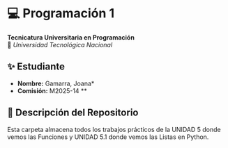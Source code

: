 # 💻 Programación 1  
**Tecnicatura Universitaria en Programación**  
📍 *Universidad Tecnológica Nacional*  

## ✨ Estudiante  
- **Nombre:** Gamarra, Joana*  
- **Comisión:** M2025-14 **  

## 📂 Descripción del Repositorio  
Esta carpeta almacena todos los trabajos prácticos de la UNIDAD 5 donde vemos las Funciones y UNIDAD 5.1 donde vemos las Listas en Python. 
